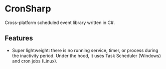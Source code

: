 # CronSharp
Cross-platform scheduled event library written in C#.

## Features
- Super lightweight: there is no running service, timer, or process during the inactivity period. Under the hood, it uses Task Scheduler (Windows) and cron jobs (Linux).
